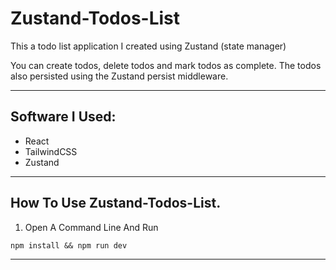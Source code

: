 # Zustand-Todos-List

This a todo list application I created using Zustand (state manager)

You can create todos, delete todos and mark todos as complete. The todos also persisted using
the Zustand persist middleware.

---

## Software I Used:
* React
* TailwindCSS
* Zustand
---


## How To Use Zustand-Todos-List.
1. Open A Command Line And Run
```
npm install && npm run dev
```
---